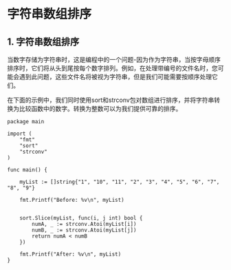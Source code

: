 # 字符串数组排序

## 1. 字符串数组排序 <a id="&#x5B57;&#x7B26;&#x4E32;&#x6570;&#x7EC4;&#x6392;&#x5E8F;"></a>

当数字存储为字符串时，这是编程中的一个问题-因为作为字符串，当按字母顺序排序时，它们将从头到尾按每个数字排列。例如，在处理带编号的文件名时，您可能会遇到此问题，这些文件名将被视为字符串，但是我们可能需要按顺序处理它们。

在下面的示例中，我们同时使用sort和strconv包对数组进行排序，并将字符串转换为比较函数中的数字。转换为整数可以为我们提供可靠的排序。

```text
package main 

import (
    "fmt"
    "sort"
    "strconv"
)

func main() {

    myList := []string{"1", "10", "11", "2", "3", "4", "5", "6", "7", "8", "9"}

    fmt.Printf("Before: %v\n", myList)

    
    sort.Slice(myList, func(i, j int) bool {
        numA, _ := strconv.Atoi(myList[i])
        numB, _ := strconv.Atoi(myList[j])
        return numA < numB
    })

    fmt.Printf("After: %v\n", myList)
}
```


